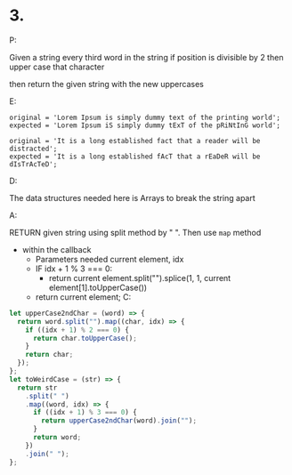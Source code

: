 # 3.

P:

Given a string every third word in the string if position is divisible by 2 then upper case that character

then return the given string with the new uppercases

E:

```
original = 'Lorem Ipsum is simply dummy text of the printing world';
expected = 'Lorem Ipsum iS simply dummy tExT of the pRiNtInG world';

original = 'It is a long established fact that a reader will be distracted';
expected = 'It is a long established fAcT that a rEaDeR will be dIsTrAcTeD';
```

D:

The data structures needed here is Arrays to break the string apart

A:

RETURN given string using split method by " ". Then use `map` method

- within the callback
  - Parameters needed current element, idx
  - IF idx + 1 % 3 === 0:
    - return current element.split("").splice(1, 1, current element[1].toUpperCase())
  - return current element;
    C:

```javascript
let upperCase2ndChar = (word) => {
  return word.split("").map((char, idx) => {
    if ((idx + 1) % 2 === 0) {
      return char.toUpperCase();
    }
    return char;
  });
};
let toWeirdCase = (str) => {
  return str
    .split(" ")
    .map((word, idx) => {
      if ((idx + 1) % 3 === 0) {
        return upperCase2ndChar(word).join("");
      }
      return word;
    })
    .join(" ");
};
```
